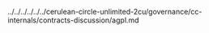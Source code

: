 ../../../../../../cerulean-circle-unlimited-2cu/governance/cc-internals/contracts-discussion/agpl.md